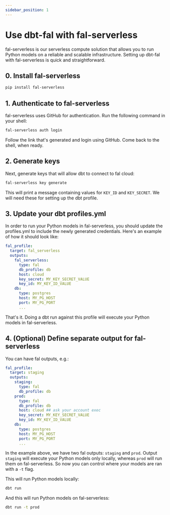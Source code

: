 ```yaml
---
sidebar_position: 1
---
```


# Use dbt-fal with fal-serverless

fal-serverless is our serverless compute solution that allows you to run Python models on a reliable and scalable infrastructure. Setting up dbt-fal with fal-serverless is quick and straightforward.

## 0. Install fal-serverless

```bash
pip install fal-serverless
```

## 1. Authenticate to fal-serverless

fal-serverless uses GitHub for authentication. Run the following command in your shell:

```bash
fal-serverless auth login
```

Follow the link that's generated and login using GitHub. Come back to the shell, when ready.

## 2. Generate keys

Next, generate keys that will allow dbt to connect to fal cloud:

```bash
fal-serverless key generate
```

This will print a message containing values for `KEY_ID` and `KEY_SECRET`. We will need these for setting up the dbt profile.

## 3. Update your dbt profiles.yml

In order to run your Python models in fal-serverless, you should update the profiles.yml to include the newly generated credentials. Here's an example of how it should look like:

```yaml
fal_profile:
  target: fal_serverless
  outputs:
    fal_serverless:
      type: fal
      db_profile: db
      host: cloud
      key_secret: MY_KEY_SECRET_VALUE
      key_id: MY_KEY_ID_VALUE
    db:
      type: postgres
      host: MY_PG_HOST
      port: MY_PG_PORT
      ...
```

That's it. Doing a dbt run against this profile will execute your Python models in fal-serverless.

## 4. (Optional) Define separate output for fal-serverless

You can have fal outputs, e.g.:

```yaml
fal_profile:
  target: staging
  outputs:
    staging:
      type: fal
      db_profile: db
    prod:
      type: fal
      db_profile: db
      host: cloud ## ask your account exec
      key_secret: MY_KEY_SECRET_VALUE
      key_id: MY_KEY_ID_VALUE
    db:
      type: postgres
      host: MY_PG_HOST
      port: MY_PG_PORT
      ...
```

In the example above, we have two fal outputs: `staging` and `prod`. Output `staging` will execute your Python models only locally, whereas `prod` will run them on fal-serverless. So now you can control where your models are ran with a `-t` flag.

This will run Python models locally:

```bash
dbt run
```

And this will run Python models on fal-serverless:

```bash
dbt run -t prod
```
